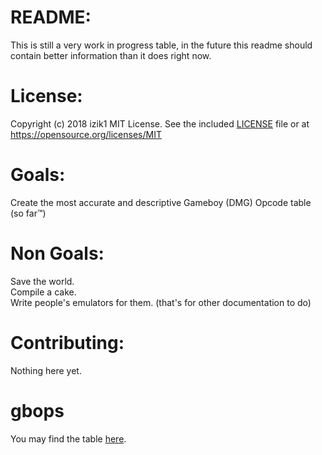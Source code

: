 # README:
This is still a very work in progress table, in the future this readme should contain better information than it does right now.

# License:
Copyright (c) 2018 izik1 MIT License. See the included [LICENSE](LICENSE) file or at <https://opensource.org/licenses/MIT>


# Goals:
Create the most accurate and descriptive Gameboy (DMG) Opcode table (so far™)

# Non Goals:
Save the world.  
Compile a cake.  
Write people's emulators for them. (that's for other documentation to do)

# Contributing:

Nothing here yet.

# gbops
You may find the table [here](https://izik1.github.io/gbops/table/table.html).  
